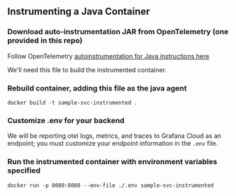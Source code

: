 ## Instrumenting a Java Container

### Download auto-instrumentation JAR from OpenTelemetry (one provided in this repo)

Follow OpenTelemetry [autoinstrumentation for Java instructions here](https://opentelemetry.io/docs/instrumentation/java/automatic/)

We'll need this file to build the instrumented container.

### Rebuild container, adding this file as the java agent 

```
docker build -t sample-svc-instrumented .
```

### Customize .env for your backend

We will be reporting otel logs, metrics, and traces to Grafana Cloud as an endpoint; you must customize your endpoint
information in the `.env` file.

### Run the instrumented container with environment variables specified

```
docker run -p 8080:8080 --env-file ./.env sample-svc-instrumented 
```
